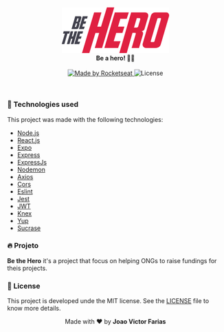 <h4 align="center">
<img src="./img/logo.svg" width="250px" /><br>
 <b>Be a hero!</b> 🦸‍♂️
</h4>
<p align="center">
  <a href="https://rocketseat.com.br">
    <img alt="Made by Rocketseat" src="https://img.shields.io/badge/made%20by-Rocketseat-red">
  </a>
  <img alt="License" src="https://img.shields.io/badge/license-MIT-red">
</p>

<br>

### :rocket: Technologies used

This project was made with the following technologies:

- [Node.js](https://nodejs.org/en/)
- [React.js](https://pt-br.reactjs.org/)
- [Expo](https://expo.io/)
- [Express](https://expressjs.com/pt-br/)
- [ExpressJs](https://expressjs.com/pt-br/)
- [Nodemon](https://www.npmjs.com/package/nodemon)
- [Axios](https://www.npmjs.com/package/axios)
- [Cors](https://www.npmjs.com/package/cors)
- [Eslint](https://www.npmjs.com/package/eslint)
- [Jest](https://www.npmjs.com/package/jest)
- [JWT](https://jwt.io/)
- [Knex](http://knexjs.org/)
- [Yup](https://github.com/jquense/yup)
- [Sucrase](https://sucrase.io/)

### :fire: Projeto

<b>Be the Hero</b> it's a project that focus on helping ONGs to raise fundings for theis projects.

### :memo: License

This project is developed unde the MIT license. See the [LICENSE](LICENSE.md) file to know more details.

<p align="center">Made with ❤️ by <strong> Joao Victor Farias </p>
